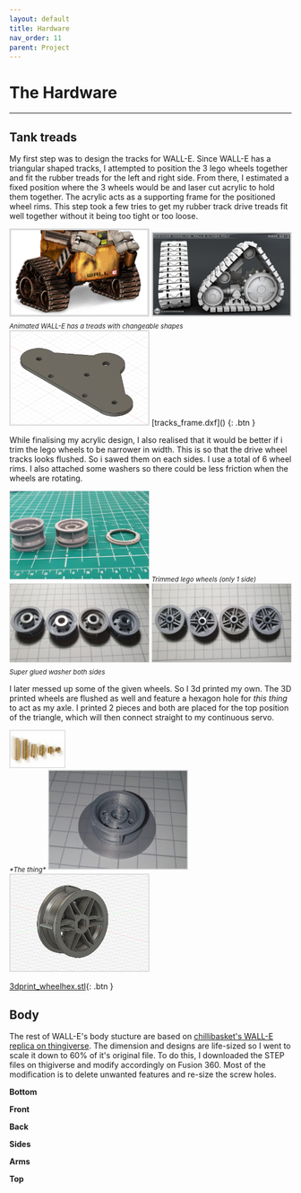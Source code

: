 ```yaml
---
layout: default
title: Hardware
nav_order: 11
parent: Project
---
```


# The Hardware
---

## Tank treads

My first step was to design the tracks for WALL-E. Since WALL-E has a triangular shaped tracks, I attempted to position the 3 lego wheels together and fit the rubber treads for the left and right side. From there, I estimated a fixed position where the 3 wheels would be and laser cut acrylic to hold them together. The acrylic acts as a supporting frame for the positioned wheel rims. This step took a few tries to get my rubber track drive treads fit well together without it being too tight or too loose. 

<img src="https://github.com/aloethere/EP1001/blob/gh-pages/images/project/treads2.png?raw=true" width = "250">
<img src="https://github.com/aloethere/EP1001/blob/gh-pages/images/project/treads.jpg?raw=true" width = "250">
<br><sub><em>Animated WALL-E has a treads with changeable shapes</em></sub>

<img src="https://github.com/aloethere/EP1001/blob/gh-pages/images/project/wheel-%20acrylic.png?raw=true" width = "250">
[tracks_frame.dxf]() {: .btn }

While finalising my acrylic design, I also realised that it would be better if i trim the lego wheels to be narrower in width. This is so that the drive wheel tracks looks flushed. So i sawed them on each sides. I use a total of 6 wheel rims. I also attached some washers so there could be less friction when the wheels are rotating.

<img src="https://github.com/aloethere/EP1001/blob/gh-pages/images/project/wheel%20trimmed.jpeg?raw=true" width = "250">
<sub><em>Trimmed lego wheels (only 1 side)</em></sub>

<img src="https://github.com/aloethere/EP1001/blob/gh-pages/images/project/wheel-washer2.jpeg?raw=true" width="250">
<img src="https://github.com/aloethere/EP1001/blob/gh-pages/images/project/wheel-washer1.jpeg?raw=true" width="250">
<sub><em>Super glued washer both sides</em></sub>

I later messed up some of the given wheels. So I 3d printed my own. The 3D printed wheels are flushed as well and feature a hexagon hole for *this thing* to act as my axle. I printed 2 pieces and both are placed for the top position of the triangle, which will then connect straight to my continuous servo.

<img src="https://github.com/aloethere/EP1001/blob/gh-pages/images/project/Female-Hex-Hexagonal.jpg?raw=true" width = "100">
<br><sub><em>*The thing*</em></sub>

<img src="https://github.com/aloethere/EP1001/blob/gh-pages/images/project/wheel-3d%20print.jpeg?raw=true" width = "250">
<img src="https://github.com/aloethere/EP1001/blob/gh-pages/images/project/wheel-3d%20print.png?raw=true" width="250">

[3dprint_wheelhex.stl](https://github.com/aloethere/EP1001/raw/gh-pages/files/3d%20print%20lego%20wheels%20hexegon%20v2.stl){: .btn }

## Body

The rest of WALL-E's body stucture are based on [chillibasket's WALL-E replica on thingiverse](https://www.thingiverse.com/thing:3703555). The dimension and designs are life-sized so I went to scale it down to 60% of it's original file. To do this, I downloaded the STEP files on thigiverse and modify accordingly on Fusion 360. Most of the modification is to delete unwanted features and re-size the screw holes.

**Bottom** 


**Front**

**Back**

**Sides**

**Arms**

**Top**














